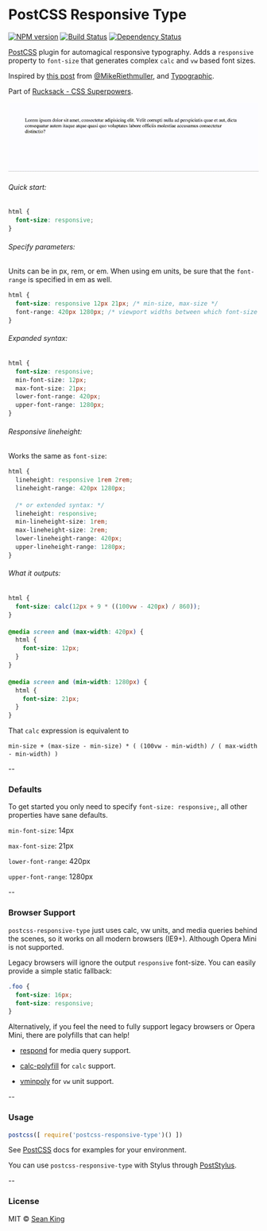 # PostCSS Responsive Type
[![NPM version][npm-image]][npm-url] [![Build Status][travis-image]][travis-url] [![Dependency Status][daviddm-image]][daviddm-url]

[PostCSS][PostCSS] plugin for automagical responsive typography. Adds a `responsive` property to `font-size` that generates complex `calc` and `vw` based font sizes.

Inspired by [this post][post] from [@MikeRiethmuller][mike], and [Typographic][typographic].

Part of [Rucksack - CSS Superpowers](http://simplaio.github.io/rucksack).

![Responsive Type Demo][demo]

###### Quick start:
```css
html {
  font-size: responsive;
}
```

###### Specify parameters:
Units can be in px, rem, or em. When using em units, be sure that the `font-range` is specified in em as well.
```css
html {
  font-size: responsive 12px 21px; /* min-size, max-size */
  font-range: 420px 1280px; /* viewport widths between which font-size is fluid */
}
```

###### Expanded syntax:
```css
html {
  font-size: responsive;
  min-font-size: 12px;
  max-font-size: 21px;
  lower-font-range: 420px;
  upper-font-range: 1280px;
}
```
###### Responsive lineheight:
Works the same as `font-size`:
```css
html {
  lineheight: responsive 1rem 2rem;
  lineheight-range: 420px 1280px;

  /* or extended syntax: */
  lineheight: responsive;
  min-lineheight-size: 1rem;
  max-lineheight-size: 2rem;
  lower-lineheight-range: 420px;
  upper-lineheight-range: 1280px;
}
```

###### What it outputs:
```css
html {
  font-size: calc(12px + 9 * ((100vw - 420px) / 860));
}

@media screen and (max-width: 420px) {
  html {
    font-size: 12px;
  }
}

@media screen and (min-width: 1280px) {
  html {
    font-size: 21px;
  }
}
```
That `calc` expression is equivalent to

```
min-size + (max-size - min-size) * ( (100vw - min-width) / ( max-width - min-width) )
```

--

### Defaults
To get started you only need to specify `font-size: responsive;`, all other properties have sane defaults.

`min-font-size`: 14px

`max-font-size`: 21px

`lower-font-range`: 420px

`upper-font-range`: 1280px

--

### Browser Support
`postcss-responsive-type` just uses calc, vw units, and media queries behind the scenes, so it works on all modern browsers (IE9+). Although Opera Mini is not supported.

Legacy browsers will ignore the output `responsive` font-size. You can easily provide a simple static fallback:

```css
.foo {
  font-size: 16px;
  font-size: responsive;
}
```

Alternatively, if you feel the need to fully support legacy browsers or Opera Mini, there are polyfills that can help!

- [respond][respond] for media query support.

- [calc-polyfill][calc-polyfill] for `calc` support.

- [vminpoly][vminpoly] for `vw` unit support.

--

### Usage

```js
postcss([ require('postcss-responsive-type')() ])
```

See [PostCSS][PostCSS] docs for examples for your environment.

You can use `postcss-responsive-type` with Stylus through [PostStylus][poststylus].

--

### License

MIT © [Sean King](https://twitter.com/seaneking)

[npm-image]: https://badge.fury.io/js/postcss-responsive-type.svg
[npm-url]: https://npmjs.org/package/postcss-responsive-type
[travis-image]: https://travis-ci.org/seaneking/postcss-responsive-type.svg?branch=master
[travis-url]: https://travis-ci.org/seaneking/postcss-responsive-type
[daviddm-image]: https://david-dm.org/seaneking/postcss-responsive-type.svg?theme=shields.io
[daviddm-url]: https://david-dm.org/seaneking/postcss-responsive-type
[PostCSS]: https://github.com/postcss/postcss
[demo]: /demo.gif?raw=true
[typographic]: https://github.com/corysimmons/typographic
[post]: http://madebymike.com.au/writing/precise-control-responsive-typography/
[mike]: https://twitter.com/MikeRiethmuller
[calc-polyfill]: https://github.com/closingtag/calc-polyfill
[respond]: https://github.com/scottjehl/Respond
[vminpoly]: https://github.com/saabi/vminpoly
[poststylus]: https://github.com/seaneking/poststylus
